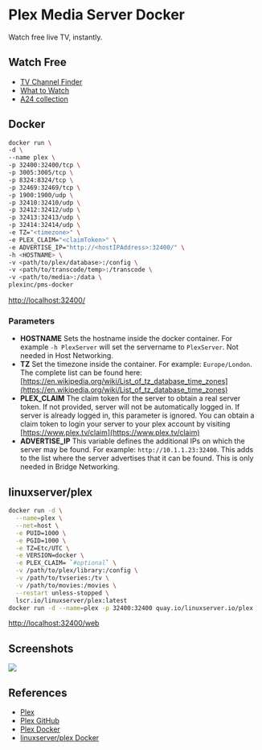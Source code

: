 # Plex Media Server Docker

Watch free live TV, instantly.

## Watch Free
- [TV Channel Finder](https://www.plex.tv/zh/live-tv-channels/)
- [What to Watch](https://www.plex.tv/what-to-watch)
- [A24 collection](https://www.plex.tv/a24-movies)

## Docker
```sh
docker run \
-d \
--name plex \
-p 32400:32400/tcp \
-p 3005:3005/tcp \
-p 8324:8324/tcp \
-p 32469:32469/tcp \
-p 1900:1900/udp \
-p 32410:32410/udp \
-p 32412:32412/udp \
-p 32413:32413/udp \
-p 32414:32414/udp \
-e TZ="<timezone>" \
-e PLEX_CLAIM="<claimToken>" \
-e ADVERTISE_IP="http://<hostIPAddress>:32400/" \
-h <HOSTNAME> \
-v <path/to/plex/database>:/config \
-v <path/to/transcode/temp>:/transcode \
-v <path/to/media>:/data \
plexinc/pms-docker
```
[http://localhost:32400/](http://localhost:32400/)

### Parameters
- **HOSTNAME** Sets the hostname inside the docker container. For example `-h PlexServer` will set the servername to `PlexServer`.  Not needed in Host Networking.
- **TZ** Set the timezone inside the container.  For example: `Europe/London`.  The complete list can be found here: [https://en.wikipedia.org/wiki/List_of_tz_database_time_zones](https://en.wikipedia.org/wiki/List_of_tz_database_time_zones)
- **PLEX_CLAIM** The claim token for the server to obtain a real server token.  If not provided, server will not be automatically logged in.  If server is already logged in, this parameter is ignored.  You can obtain a claim token to login your server to your plex account by visiting [https://www.plex.tv/claim](https://www.plex.tv/claim)
- **ADVERTISE_IP** This variable defines the additional IPs on which the server may be found.  For example: `http://10.1.1.23:32400`.  This adds to the list where the server advertises that it can be found.  This is only needed in Bridge Networking.

## linuxserver/plex
```sh
docker run -d \
  --name=plex \
  --net=host \
  -e PUID=1000 \
  -e PGID=1000 \
  -e TZ=Etc/UTC \
  -e VERSION=docker \
  -e PLEX_CLAIM= `#optional` \
  -v /path/to/plex/library:/config \
  -v /path/to/tvseries:/tv \
  -v /path/to/movies:/movies \
  --restart unless-stopped \
  lscr.io/linuxserver/plex:latest
docker run -d --name=plex -p 32400:32400 quay.io/linuxserver.io/plex
```
[http://localhost:32400/web](http://localhost:32400/web)

## Screenshots
![](https://www.plex.tv/wp-content/uploads/2022/04/image-avod-devices-lastknights.png)

## References
- [Plex](https://www.plex.tv/)
- [Plex GitHub](https://github.com/plexinc/pms-docker)
- [Plex Docker](https://hub.docker.com/r/plexinc/pms-docker)
- [linuxserver/plex Docker](https://docs.linuxserver.io/images/docker-plex/)